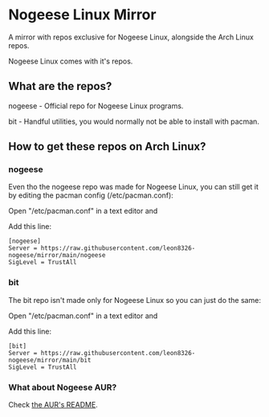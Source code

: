 # Nogeese Linux Mirror
A mirror with repos exclusive for Nogeese Linux, alongside the Arch Linux repos.

Nogeese Linux comes with it's repos.
## What are the repos?
nogeese - Official repo for Nogeese Linux programs.

bit - Handful utilities, you would normally not be able to install with pacman.
## How to get these repos on Arch Linux?
### nogeese
Even tho the nogeese repo was made for Nogeese Linux, you can still get it by editing the pacman config (/etc/pacman.conf):

Open "/etc/pacman.conf" in a text editor and

Add this line:

```
[nogeese]
Server = https://raw.githubusercontent.com/leon8326-nogeese/mirror/main/nogeese
SigLevel = TrustAll
```

### bit
The bit repo isn't made only for Nogeese Linux so you can just do the same:

Open "/etc/pacman.conf" in a text editor and

Add this line:

```
[bit]
Server = https://raw.githubusercontent.com/leon8326-nogeese/mirror/main/bit
SigLevel = TrustAll
```

### What about Nogeese AUR?
Check [the AUR's README](https://github.com/leon8326-nogeese/aur/blob/main/README.md).


